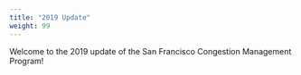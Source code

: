 ```yaml
---
title: "2019 Update"
weight: 99
---
```


Welcome to the 2019 update of the San Francisco Congestion Management Program!

